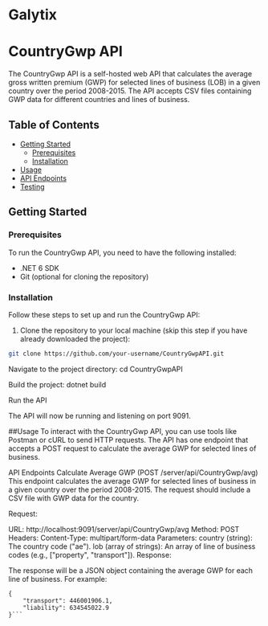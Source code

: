 # Galytix
# CountryGwp API

The CountryGwp API is a self-hosted web API that calculates the average gross written premium (GWP) for selected lines of business (LOB) in a given country over the period 2008-2015. The API accepts CSV files containing GWP data for different countries and lines of business.

## Table of Contents

- [Getting Started](#getting-started)
  - [Prerequisites](#prerequisites)
  - [Installation](#installation)
- [Usage](#usage)
- [API Endpoints](#api-endpoints)
- [Testing](#testing)

## Getting Started

### Prerequisites

To run the CountryGwp API, you need to have the following installed:

- .NET 6 SDK
- Git (optional for cloning the repository)

### Installation

Follow these steps to set up and run the CountryGwp API:

1. Clone the repository to your local machine (skip this step if you have already downloaded the project):

```bash
git clone https://github.com/your-username/CountryGwpAPI.git

```

Navigate to the project directory:
cd CountryGwpAPI

Build the project:
dotnet build

Run the API

The API will now be running and listening on port 9091.

##Usage
To interact with the CountryGwp API, you can use tools like Postman or cURL to send HTTP requests. The API has one endpoint that accepts a POST request to calculate the average GWP for selected lines of business.

API Endpoints
Calculate Average GWP (POST /server/api/CountryGwp/avg)
This endpoint calculates the average GWP for selected lines of business in a given country over the period 2008-2015. The request should include a CSV file with GWP data for the country.

Request:

URL: http://localhost:9091/server/api/CountryGwp/avg
Method: POST
Headers:
Content-Type: multipart/form-data
Parameters:
country (string): The country code ("ae").
lob (array of strings): An array of line of business codes (e.g., ["property", "transport"]).
Response:

The response will be a JSON object containing the average GWP for each line of business. For example:
```
{
    "transport": 446001906.1,
    "liability": 634545022.9
}```

